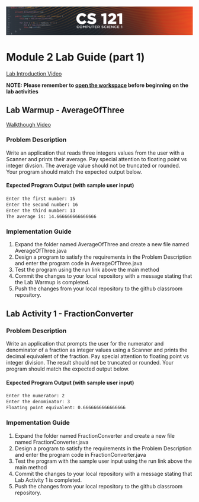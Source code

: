 ![CS121 Banner](images/CS121-BANNER.svg)
# Module 2 Lab Guide (part 1)
[Lab Introduction Video](https://boisestate.hosted.panopto.com/Panopto/Pages/Viewer.aspx?id=162c0dc3-d2d4-4953-81f3-ae24018a8729&start=0)  

**NOTE: Please remember to [open the workspace](images/open-lab-workspace.png) before beginning on the lab activities** 

## Lab Warmup - AverageOfThree
[Walkthough Video](https://boisestate.hosted.panopto.com/Panopto/Pages/Viewer.aspx?id=0b5db284-756a-4f39-815d-ae24018a8721&start=0)  

### Problem Description
Write an application that reads three integers values from the user with a Scanner and prints their average. Pay special attention to floating point vs integer divsion. The average value should not be truncated or rounded. Your program should match the expected output below. 

#### Expected Program Output (with sample user input)
```
Enter the first number: 15 
Enter the second number: 16
Enter the third number: 13
The average is: 14.666666666666666
```

### Implementation Guide
1. Expand the folder named AverageOfThree and create a new file named AverageOfThree.java
2. Design a program to satisfy the requirements in the Problem Description and enter the program code in AverageOfThree.java
3. Test the program using the run link above the main method
4. Commit the changes to your local repository with a message stating that the Lab Warmup is completed.
5. Push the changes from your local repository to the github classroom repository.


## Lab Activity 1 - FractionConverter
### Problem Description
Write an application that prompts the user for the numerator and denominator of a fraction as integer values using a Scanner and prints the decimal equivalent of the fraction. Pay special attention to floating point vs integer division. The result should not be truncated or rounded.  Your program should match the expected output below.

#### Expected Program Output (with sample user input)
```
Enter the numerator: 2
Enter the denominator: 3
Floating point equivalent: 0.6666666666666666
```

### Impementation Guide
1. Expand the folder named FractionConverter and create a new file named FractionConverter.java
2. Design a program to satisfy the requirements in the Problem Description and enter the program code in FractionConverter.java
3. Test the program with the sample user input using the run link above the main method
4. Commit the changes to your local repository with a message stating that Lab Activity 1 is completed.
5. Push the changes from your local repository to the github classroom repository.
